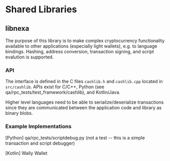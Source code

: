 # Shared Libraries

## libnexa

The purpose of this library is to make complex cryptocurrency functionality available to other applications (especially light wallets), e.g. to language bindings.  Hashing, address conversion, transaction signing, and script evalution is supported.

### API

The interface is defined in the C files `cashlib.h` and `cashlib.cpp` located in  `src/cashlib`.
APIs exist for C/C++, Python (see qa/rpc_tests/test_framework/cashlib), and Kotlin/Java.

Higher level languages need to be able to serialize/deserialize transactions since they are communicated between the application code and library as binary blobs.

### Example Implementations

[Python] qa/rpc_tests/scriptdebug.py (not a test -- this is a simple transaction and script debugger)

[Kotlin] Wally Wallet


